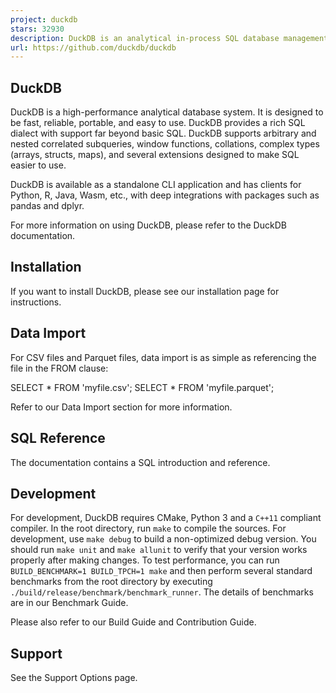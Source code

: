 ```yaml
---
project: duckdb
stars: 32930
description: DuckDB is an analytical in-process SQL database management system
url: https://github.com/duckdb/duckdb
---
```


  

DuckDB
------

DuckDB is a high-performance analytical database system. It is designed to be fast, reliable, portable, and easy to use. DuckDB provides a rich SQL dialect with support far beyond basic SQL. DuckDB supports arbitrary and nested correlated subqueries, window functions, collations, complex types (arrays, structs, maps), and several extensions designed to make SQL easier to use.

DuckDB is available as a standalone CLI application and has clients for Python, R, Java, Wasm, etc., with deep integrations with packages such as pandas and dplyr.

For more information on using DuckDB, please refer to the DuckDB documentation.

Installation
------------

If you want to install DuckDB, please see our installation page for instructions.

Data Import
-----------

For CSV files and Parquet files, data import is as simple as referencing the file in the FROM clause:

SELECT \* FROM 'myfile.csv';
SELECT \* FROM 'myfile.parquet';

Refer to our Data Import section for more information.

SQL Reference
-------------

The documentation contains a SQL introduction and reference.

Development
-----------

For development, DuckDB requires CMake, Python 3 and a `C++11` compliant compiler. In the root directory, run `make` to compile the sources. For development, use `make debug` to build a non-optimized debug version. You should run `make unit` and `make allunit` to verify that your version works properly after making changes. To test performance, you can run `BUILD_BENCHMARK=1 BUILD_TPCH=1 make` and then perform several standard benchmarks from the root directory by executing `./build/release/benchmark/benchmark_runner`. The details of benchmarks are in our Benchmark Guide.

Please also refer to our Build Guide and Contribution Guide.

Support
-------

See the Support Options page.
